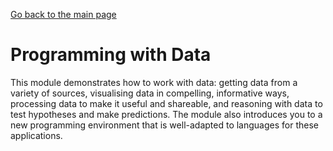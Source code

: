 [Go back to the main page](https://world-class.github.io/REPL/)

# Programming with Data
This module demonstrates how to work with
data: getting data from a variety of sources,
visualising data in compelling, informative ways,
processing data to make it useful and shareable,
and reasoning with data to test hypotheses and
make predictions. The module also introduces
you to a new programming environment that is
well-adapted to languages for these applications.
